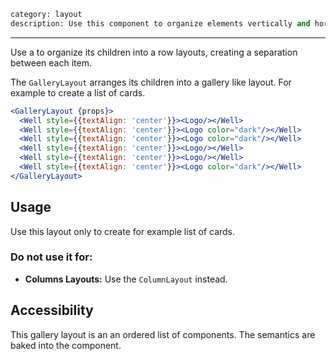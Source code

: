 ```meta
category: layout
description: Use this component to organize elements vertically and horizontally into a gallery grid
```

---

Use a to organize its children into a row layouts, creating a separation between each item.

The `GalleryLayout` arranges its children into a gallery like layout. For example to create a list of cards.

```jsx
<GalleryLayout {props}>
  <Well style={{textAlign: 'center'}}><Logo/></Well>
  <Well style={{textAlign: 'center'}}><Logo color="dark"/></Well>
  <Well style={{textAlign: 'center'}}><Logo color="dark"/></Well>
  <Well style={{textAlign: 'center'}}><Logo/></Well>
  <Well style={{textAlign: 'center'}}><Logo/></Well>
  <Well style={{textAlign: 'center'}}><Logo color="dark"/></Well>
</GalleryLayout>
```

## Usage

Use this layout only to create for example list of cards.

### Do not use it for:

- **Columns Layouts:** Use the `ColumnLayout` instead.

## Accessibility

This gallery layout is an an ordered list of components. The semantics are baked into the component.
